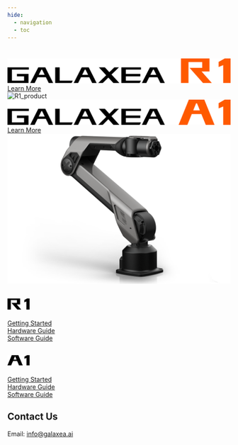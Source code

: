 ```yaml
---
hide:
  - navigation
  - toc
---
```


#    

<!DOCTYPE html>
<html lang="en">
<head>
    <meta charset="UTF-8">
    <meta name="viewport" content="width=device-width, initial-scale=1.0">
    <title>Swiper Example</title>
    <!-- Link Swiper's CSS -->
    <link rel="stylesheet" href="https://unpkg.com/swiper/swiper-bundle.min.css">
    <!-- Link to custom CSS file -->
    <link rel="stylesheet" href="styles.css">
</head>
<body>
    <div class="swiper-container">
        <div class="swiper-wrapper">
            <div class="swiper-slide">
                <div class="container">
                    <div class="text-button-container">
                        <img src="assets/R1_title.png" alt="R1_title">
                        <a href="Introducing_Galaxea_Robot/product_info/R1" class="btn btn-primary">Learn More</a>
                    </div>
                    <div class="image-container">
                        <img src="assets/R1_product.png" alt="R1_product" class="responsive-image">
                    </div>
                </div>
            </div>
            <div class="swiper-slide">
                <div class="container">
                    <div class="text-button-container">
                        <img src="assets/A1_title.png" alt="A1_title">
                        <a href="Introducing_Galaxea_Robot/product_info/A1" class="btn btn-primary">Learn More</a>
                    </div>
                    <div class="image-container">
                        <img src="assets/temp.png" alt="A1_product">
                    </div>
                </div>
            </div>
        </div>
        <div class="swiper-pagination"></div>
        <div class="swiper-button-next"></div>
        <div class="swiper-button-prev"></div>
    </div>
    <script src="https://unpkg.com/swiper/swiper-bundle.min.js"></script>
    <script>
        var swiper = new Swiper('.swiper-container', {
            direction: 'horizontal',
            effect: 'fade',
            loop: true, 
            pagination: {
                el: '.swiper-pagination',
                clickable: true,
            },
            navigation: {
                nextEl: '.swiper-button-next',
                prevEl: '.swiper-button-prev',
            },
            fadeEffect: {
                crossFade: true
            }
        });
    </script>
</body>
    <main id = unique-page>
        <div class="row">
            <section class="products-section">
                <h2><img src="assets/R1_series.png" alt="R1" width="50"></h2>
                <div class="product">
                        <a href="Guide/R1/Getting_Started">Getting Started</a> <br>
                        <a href="Guide/R1/Hardware_Guide">Hardware Guide</a> <br>
                        <a href="Guide/R1/Software_Guide">Software Guide</a> <br>
                </div>
            </section>
            <section class="products-section">
                <h2><img src="assets/A1_series.png" alt="A1" width="50"></h2>
                <div class="product">
                        <a href="Guide/A1/Getting_Started">Getting Started</a> <br>
                        <a href="Guide/A1/Hardware_Guide">Hardware Guide</a> <br>
                        <a href="Guide/A1/Software_Guide">Software Guide</a> <br>
                </div>
            </section>
        </div>
    </main>
    <section class="contact-section">
        <h2>Contact Us</h2>
        <p>Email: <a href="mailto:info@galaxea.ai">info@galaxea.ai</a></p>
    </section>
</html>
